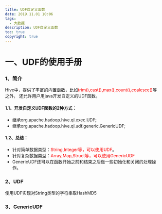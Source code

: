 ```yaml
---
title: UDF自定义函数
date: 2019.11.01 10:06
tags:
  - 大数据
description: UDF自定义函数
toc: true
copyright: true
---
```


# 一、UDF的使用手册

### 1、简介

Hive中，提供了丰富的内置函数，比如<font color=red>trim(),cast(),max(),count(),coalesce()</font>等之外，    还允许用户用java开发自定义的UDF函数。

#### 1.1、开发自定义UDF函数的2种方式：

- 继承org.apache.hadoop.hive.ql.exec.UDF;
- 继承org.apache.hadoop.hive.ql.udf.generic.GenericUDF; 

#### 1.2、总结：

- 针对简单数据类型：<font color=red>String,Integer等，可以使用UDF</font>。
- 针对复杂数据类型：<font color=red>Array,Map,Struct等，可以使用GenericUDF</font>
- GenericUDF还可以在函数开始之前和结束之后做一些初始化和关闭的处理操作。

### 2、UDF

使用UDF实现对String类型的字符串取HashMD5

### 3、GenericUDF

